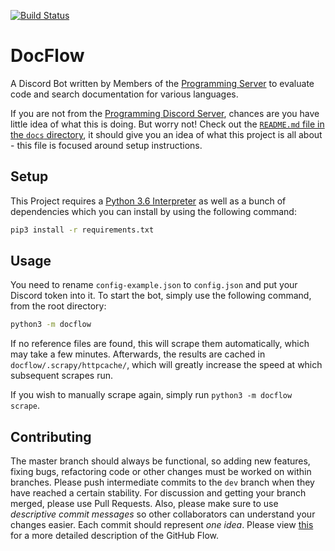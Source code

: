 [![Build Status](https://travis-ci.org/strinking/docflow.svg?branch=master)](https://travis-ci.org/strinking/docflow)
# DocFlow
A Discord Bot written by Members of the [Programming Server](https://discord.gg/010z0Kw1A9ql5c1Qe) 
to evaluate code and search documentation for various languages.

If you are not from the [Programming Discord Server](https://discord.gg/010z0Kw1A9ql5c1Qe),
chances are you have little idea of what this is doing. But worry not! Check out the
[`README.md` file in the `docs` directory](./docs/README.md), it should give you an idea of
what this project is all about - this file is focused around setup instructions.

## Setup
This Project requires a [Python 3.6 Interpreter](https://www.python.org/downloads/) as well
as a bunch of dependencies which you can install by using the following command:
```bash
pip3 install -r requirements.txt
```

## Usage
You need to rename `config-example.json` to `config.json` and put your Discord token into it.
To start the bot, simply use the following command, from the root directory:

```bash
python3 -m docflow
```

If no reference files are found, this will scrape them automatically, which may
take a few minutes. Afterwards, the results are cached in `docflow/.scrapy/httpcache/`,
which will greatly increase the speed at which subsequent scrapes run.

If you wish to manually scrape again, simply run `python3 -m docflow scrape`.

## Contributing
The master branch should always be functional, so adding new features, fixing bugs,
refactoring code or other changes must be worked on within branches. Please push
intermediate commits to the `dev`  branch when they have reached a certain stability.
For discussion and getting your branch merged, please use Pull Requests. 
Also, please make sure to use *descriptive commit messages* so other collaborators
can understand your changes easier. Each commit should represent *one idea*. 
Please view [this](https://guides.github.com/introduction/flow/) for a more 
detailed description of the GitHub Flow.
